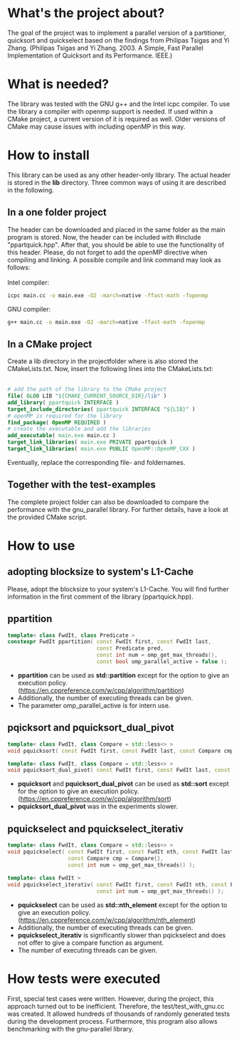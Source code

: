 # What's the project about?
The goal of the project was to implement a parallel version of a partitioner, quicksort and quickselect based on the findings from Philipas Tsigas and Yi Zhang. (Philipas Tsigas and Yi Zhang. 2003. A Simple, Fast Parallel Implementation of Quicksort and its Performance. IEEE.)
# What is needed?
The library was tested with the GNU g++ and the Intel icpc compiler. To use the library a compiler with openmp support is needed. If used within a CMake project, a current version of it is required as well. Older versions of CMake may cause issues with including openMP in this way.
# How to install
This library can be used as any other header-only library. The actual header is stored in the **lib** directory. Three common ways of using it are described in the following. 
## In a one folder project
The header can be downloaded and placed in the same folder as the main program is stored. Now, the header can be included with #include "ppartquick.hpp". After that, you should be able to use the functionality of this header. Please, do not forget to add the openMP directive when compiling and linking. A possible compile and link command may look as follows:<br/><br/>
Intel compiler:
```bash
icpc main.cc -o main.exe -O2 -march=native -ffast-math -fopenmp
```
GNU compiler:
```bash
g++ main.cc -o main.exe -O2 -march=native -ffast-math -fopenmp
```
## In a CMake project
Create a lib directory in the projectfolder where is also stored the CMakeLists.txt. Now, insert the following lines into the CMakeLists.txt:<br/><br/>
```cmake
# add the path of the library to the CMake project
file( GLOB LIB "${CMAKE_CURRENT_SOURCE_DIR}/lib" )
add_library( ppartquick INTERFACE )
target_include_directories( ppartquick INTERFACE "${LIB}" )
# openMP is required for the library
find_package( OpenMP REQUIRED )
# create the executable and add the libraries
add_executable( main.exe main.cc )
target_link_libraries( main.exe PRIVATE ppartquick )
target_link_libraries( main.exe PUBLIC OpenMP::OpenMP_CXX )
```
Eventually, replace the corresponding file- and foldernames.
## Together with the test-examples
The complete project folder can also be downloaded to compare the performance with the gnu_parallel library.
For further details, have a look at the provided CMake script.
# How to use
## adopting blocksize to system's L1-Cache
Please, adopt the blocksize to your system's L1-Cache. You will find further information in the first comment of the library (ppartquick.hpp).
## ppartition
```cpp
template< class FwdIt, class Predicate >
constexpr FwdIt ppartition( const FwdIt first, const FwdIt last,
                            const Predicate pred,
                            const int num = omp_get_max_threads(),
                            const bool omp_parallel_active = false );
```
- **ppartition** can be used as **std::partition** except for the option to give an execution policy. (https://en.cppreference.com/w/cpp/algorithm/partition)
- Additionally, the number of executing threads can be given.
- The parameter omp_parallel_active is for intern use.
## pqicksort and pquicksort_dual_pivot
```cpp
template< class FwdIt, class Compare = std::less<> >
void pquicksort( const FwdIt first, const FwdIt last, const Compare cmp = Compare{} );

template< class FwdIt, class Compare = std::less<> >
void pquicksort_dual_pivot( const FwdIt first, const FwdIt last, const Compare cmp = Compare{} );
```
- **pquicksort** and **pquicksort_dual_pivot** can be used as **std::sort** except for the option to give an execution policy. (https://en.cppreference.com/w/cpp/algorithm/sort)
- **pquicksort_dual_pivot** was in the experiments slower.
## pquickselect and pquickselect_iterativ
```cpp
template< class FwdIt, class Compare = std::less<> >
void pquickselect( const FwdIt first, const FwdIt nth, const FwdIt last,
                   const Compare cmp = Compare{},
                   const int num = omp_get_max_threads() );
                   
template< class FwdIt >
void pquickselect_iterativ( const FwdIt first, const FwdIt nth, const FwdIt last,
                            const int num = omp_get_max_threads() );
```
- **pquickselect** can be used as **std::nth_element** except for the option to give an execution policy. (https://en.cppreference.com/w/cpp/algorithm/nth_element)
- Additionally, the number of executing threads can be given.
- **pquickselect_iterativ** is significantly slower than pqickselect and does not offer to give a compare function as argument.
- The number of executing threads can be given.
# How tests were executed
First, special test cases were written. However, during the project, this approach turned out to be inefficient. Therefore, the test/test_with_gnu.cc was created. It allowed hundreds of thousands of randomly generated tests during the development process. Furthermore, this program also allows benchmarking with the gnu-parallel library.
